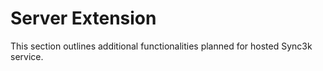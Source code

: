 # Server Extension

This section outlines additional functionalities planned for hosted Sync3k service.
